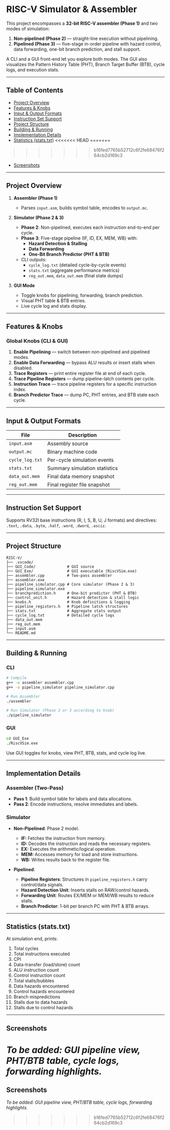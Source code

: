 # RISC-V Simulator & Assembler

This project encompasses a **32-bit RISC-V assembler (Phase 1)** and two modes of simulation:
1. **Non-pipelined (Phase 2)** — straight-line execution without pipelining.
2. **Pipelined (Phase 3)** — five-stage in-order pipeline with hazard control, data forwarding, one-bit branch prediction, and stall support.

A CLI and a GUI front-end let you explore both modes. The GUI also visualizes the Pattern History Table (PHT), Branch Target Buffer (BTB), cycle logs, and execution stats.

---

## Table of Contents

- [Project Overview](#project-overview)
- [Features & Knobs](#features--knobs)
- [Input & Output Formats](#input--output-formats)
- [Instruction Set Support](#instruction-set-support)
- [Project Structure](#project-structure)
- [Building & Running](#building--running)
- [Implementation Details](#implementation-details)
- [Statistics (stats.txt)](#statistics-statstxt)
<<<<<<< HEAD
=======
>>>>>>> b16fed7765b52712c6f2fe68476f264cb2d169c3
- [Screenshots](#screenshots)

---

## Project Overview

1. **Assembler (Phase 1)**
   - Parses `input.asm`, builds symbol table, encodes to `output.mc`.

2. **Simulator (Phase 2 & 3)**
   - **Phase 2**: Non-pipelined, executes each instruction end-to-end per cycle.
   - **Phase 3**: Five-stage pipeline (IF, ID, EX, MEM, WB) with:
     - **Hazard Detection & Stalling**
     - **Data Forwarding**
     - **One-Bit Branch Predictor (PHT & BTB)**
   - CLI outputs:
     - `cycle_log.txt` (detailed cycle-by-cycle events)
     - `stats.txt` (aggregate performance metrics)
     - `reg_out.mem`, `data_out.mem` (final state dumps)

3. **GUI Mode**
   - Toggle knobs for pipelining, forwarding, branch prediction.
   - Visual PHT table & BTB entries.
   - Live cycle log and stats display.

---

## Features & Knobs

### Global Knobs (CLI & GUI)
1. **Enable Pipelining** — switch between non-pipelined and pipelined modes.
2. **Enable Data Forwarding** — bypass ALU results or insert stalls when disabled.
3. **Trace Registers** — print entire register file at end of each cycle.
4. **Trace Pipeline Registers** — dump pipeline-latch contents per cycle.
5. **Instruction Trace** — trace pipeline registers for a specific instruction index.
6. **Branch Predictor Trace** — dump PC, PHT entries, and BTB state each cycle.

---

## Input & Output Formats

| File             | Description                                    |
|------------------|------------------------------------------------|
| `input.asm`      | Assembly source                                |
| `output.mc`      | Binary machine code                            |
| `cycle_log.txt`  | Per-cycle simulation events                    |
| `stats.txt`      | Summary simulation statistics                  |
| `data_out.mem`   | Final data memory snapshot                     |
| `reg_out.mem`    | Final register file snapshot                   |

---

## Instruction Set Support

Supports RV32I base instructions (R, I, S, B, U, J formats) and directives: `.text`, `.data`, `.byte`, `.half`, `.word`, `.dword`, `.asciz`.

---

## Project Structure

```
RISC-V/
├── .vscode/
├── GUI_Code/              # GUI source
├── GUI_Exe/               # GUI executable (RiscVSim.exe)
├── assembler.cpp          # Two-pass assembler
├── assembler.exe
├── pipeline_simulator.cpp # Core simulator (Phase 2 & 3)
├── pipeline_simulator.exe
├── branchprediction.h     # One-bit predictor (PHT & BTB)
├── control_unit.h         # Hazard detection & stall logic
├── knobs.h                # Knob definitions & logging
├── pipeline_registers.h   # Pipeline latch structures
├── stats.txt              # Aggregate stats output
├── cycle_log.txt          # Detailed cycle logs
├── data_out.mem
├── reg_out.mem
├── input.asm
└── README.md
```

---

## Building & Running

### CLI
```sh
# Compile
g++ -o assembler assembler.cpp
g++ -o pipeline_simulator pipeline_simulator.cpp

# Run Assembler
./assembler

# Run Simulator (Phase 2 or 3 according to knob)
./pipeline_simulator
```

### GUI
```sh
cd GUI_Exe
./RiscVSim.exe
```
Use GUI toggles for knobs, view PHT, BTB, stats, and cycle log live.

---

## Implementation Details

### Assembler (Two-Pass)
- **Pass 1**: Build symbol table for labels and data allocations.
- **Pass 2**: Encode instructions, resolve immediates and labels.

### Simulator
- **Non-Pipelined**: Phase 2 model.
  - **IF:** Fetches the instruction from memory.
  - **ID:** Decodes the instruction and reads the necessary registers.
  - **EX:** Executes the arithmetic/logical operation.
  - **MEM:** Accesses memory for load and store instructions.
  - **WB:** Writes results back to the register file.

- **Pipelined**:
  - **Pipeline Registers**: Structures in `pipeline_registers.h` carry control/data signals.
  - **Hazard Detection Unit**: Inserts stalls on RAW/control hazards.
  - **Forwarding Unit**: Routes EX/MEM or MEM/WB results to reduce stalls.
  - **Branch Predictor**: 1-bit per branch PC with PHT & BTB arrays.

---

## Statistics (stats.txt)

At simulation end, prints:
1. Total cycles
2. Total instructions executed
3. CPI
4. Data-transfer (load/store) count
5. ALU instruction count
6. Control instruction count
7. Total stalls/bubbles
8. Data hazards encountered
9. Control hazards encountered
10. Branch mispredictions
11. Stalls due to data hazards
12. Stalls due to control hazards



---

## Screenshots

*To be added: GUI pipeline view, PHT/BTB table, cycle logs, forwarding highlights.*
=======
## Screenshots

*To be added: GUI pipeline view, PHT/BTB table, cycle logs, forwarding highlights.*
>>>>>>> b16fed7765b52712c6f2fe68476f264cb2d169c3

